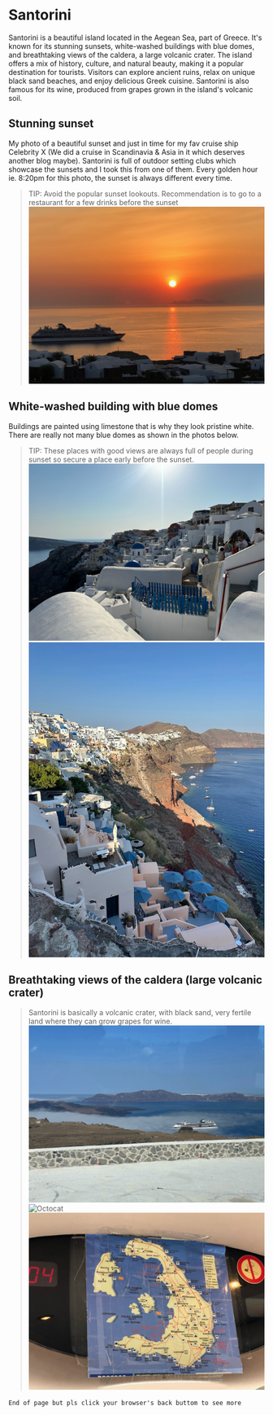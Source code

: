 # Santorini

Santorini is a beautiful island located in the Aegean Sea, part of Greece. It's known for its stunning sunsets, white-washed buildings with blue domes, and breathtaking views of the caldera, a large volcanic crater. The island offers a mix of history, culture, and natural beauty, making it a popular destination for tourists. Visitors can explore ancient ruins, relax on unique black sand beaches, and enjoy delicious Greek cuisine. Santorini is also famous for its wine, produced from grapes grown in the island's volcanic soil. 

## Stunning sunset

My photo of a beautiful sunset and just in time for my fav cruise ship Celebrity X (We did a cruise in Scandinavia & Asia in it which deserves another blog maybe). Santorini is full of outdoor setting clubs which showcase the sunsets and I took this from one of them. Every golden hour ie. 8:20pm for this photo,  the sunset is always different every time.
> TIP: Avoid the popular sunset lookouts. Recommendation is to go to a restaurant for a few drinks before the sunset
![Octocat](./IMG_5829.jpeg) 

## White-washed building with blue domes

Buildings are painted using limestone that is why they look pristine white. There are really not many blue domes as shown in the photos below. 
> TIP: These places with good views are always full of people during sunset so secure a place early before the sunset.
![Octocat](./blue1.jpeg)
![Octocat](./blue2.jpeg)

## Breathtaking views of the caldera (large volcanic crater)

> Santorini is basically a volcanic crater, with black sand, very fertile land where they can grow grapes for wine.
![Octocat](./caldera.jpeg)
![Octocat](./blackbeach.jpeg)
![Octocat](./fira.jpeg)



```
End of page but pls click your browser's back buttom to see more
```
